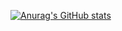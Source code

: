 [![Anurag's GitHub stats](https://github-readme-stats.vercel.app/api?username=jasur-n&count_private=true&show_icons=true)](https://github.com/anuraghazra/github-readme-stats)

<!--
**jasur-n/jasur-n** is a ✨ _special_ ✨ repository because its `README.md` (this file) appears on your GitHub profile.

Here are some ideas to get you started:

- 🔭 I’m currently working on ...
- 🌱 I’m currently learning ...
- 👯 I’m looking to collaborate on ...
- 🤔 I’m looking for help with ...
- 💬 Ask me about ...
- 📫 How to reach me: ...
- 😄 Pronouns: ...
- ⚡ Fun fact: ...
-->
